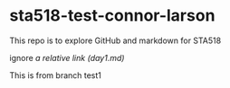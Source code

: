# sta518-test-connor-larson
This repo is to explore GitHub and markdown for STA518

ignore *a relative link (day1.md)*

This is from branch test1
